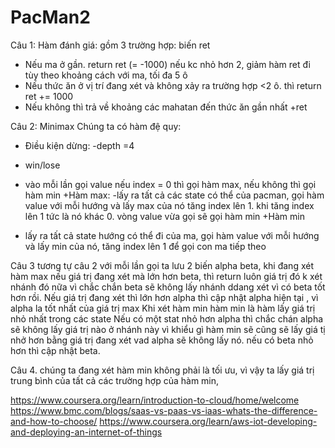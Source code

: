# PacMan2
Câu 1:
Hàm đánh giá:
gồm 3 trường hợp: 
biến ret
+ Nếu ma ở gần. return ret (= -1000) nếu kc nhỏ hơn 2,  giảm hàm ret đi tùy theo khoảng cách với ma, tối đa 5 ô
+ Nếu thức ăn ở vị trí đang xét và không xảy ra trường hợp <2 ô. thì return ret += 1000
+ Nếu không thì trả về khoảng các mahatan đến thức ăn gần nhất +ret

Câu 2:
Minimax
Chúng ta có hàm đệ quy:
+ Điều kiện dừng:
-depth =4
- win/lose
+ vào mỗi lần gọi value nếu index = 0 thì gọi hàm max, nếu không thì gọi hàm min
+Hàm max:
-lấy ra tất cả các state có thể của pacman, gọi hàm value với mỗi hướng và lấy max của nó tăng index lên 1.
khi tăng index lên 1 tức là nó khác 0. vòng value vừa gọi sẽ gọi hàm min
+Hàm min
- lấy ra tất cả state hướng có thể đi của ma, gọi hàm value với mỗi hướng và lấy min của nó, tăng index lên 1 để gọi con ma tiếp theo 

Câu 3 tương tự câu 2
với mỗi lần gọi ta lưu 2 biến alpha beta,
khi đang xét hàm max nếu giá trị đang xét mà lớn hơn beta, thì return luôn giá trị đó k xét nhánh đó nữa vì chắc chắn beta sẽ không lấy nhánh ddang xét vì có beta tốt hơn rồi.
Nếu giá trị đang xét thì lớn hơn alpha thì cập nhật alpha hiện tại , vì alpha la tốt nhất của giá trị max
Khi xét hàm min 
hàm min là hàm lấy giá trị nhỏ nhất trong các state 
Nếu có một stat nhỏ hơn alpha thì chắc chán alpha sẽ không lấy giá trị nào ở nhánh này vì khiểu gì hàm min sẽ cũng sẽ lấy giá tị nhở hơn bằng giá trị đang xét vad alpha sẽ không lấy nó.
nếu có beta nhỏ hơn thì cập nhật beta.

Câu 4.
chúng ta đang xét hàm min không phải là tối ưu, vì vậy ta lấy giá trị trung bình của tất cả các trường hợp của hàm min, 




https://www.coursera.org/learn/introduction-to-cloud/home/welcome
https://www.bmc.com/blogs/saas-vs-paas-vs-iaas-whats-the-difference-and-how-to-choose/
https://www.coursera.org/learn/aws-iot-developing-and-deploying-an-internet-of-things

